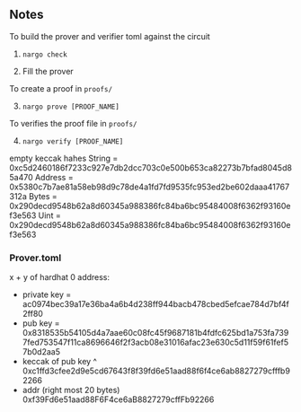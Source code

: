 ## Notes

To build the prover and verifier toml against the circuit

1. `nargo check`

2. Fill the prover

To create a proof in `proofs/`

3. `nargo prove [PROOF_NAME]`

To verifies the proof file in `proofs/`

4. `nargo verify [PROOF_NAME]`

empty keccak hahes
String = 0xc5d2460186f7233c927e7db2dcc703c0e500b653ca82273b7bfad8045d85a470
Address = 0x5380c7b7ae81a58eb98d9c78de4a1fd7fd9535fc953ed2be602daaa41767312a
Bytes = 0x290decd9548b62a8d60345a988386fc84ba6bc95484008f6362f93160ef3e563
Uint = 0x290decd9548b62a8d60345a988386fc84ba6bc95484008f6362f93160ef3e563

### Prover.toml

x + y of hardhat 0 address:

- private key = ac0974bec39a17e36ba4a6b4d238ff944bacb478cbed5efcae784d7bf4f2ff80
- pub key = 0x8318535b54105d4a7aae60c08fc45f9687181b4fdfc625bd1a753fa7397fed753547f11ca8696646f2f3acb08e31016afac23e630c5d11f59f61fef57b0d2aa5
- keccak of pub key ^ 0xc1ffd3cfee2d9e5cd67643f8f39fd6e51aad88f6f4ce6ab8827279cfffb92266
- addr (right most 20 bytes) 0xf39Fd6e51aad88F6F4ce6aB8827279cffFb92266
